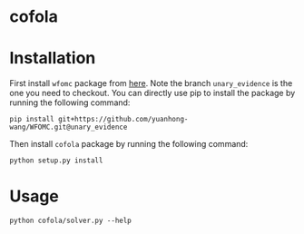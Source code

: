 # cofola

# Installation

First install `wfomc` package from [here](https://github.com/yuanhong-wang/WFOMC/tree/unary_evidence). 
Note the branch `unary_evidence` is the one you need to checkout.
You can directly use pip to install the package by running the following command:

```
pip install git+https://github.com/yuanhong-wang/WFOMC.git@unary_evidence
```

Then install `cofola` package by running the following command:

```
python setup.py install
```

# Usage

```
python cofola/solver.py --help
```
